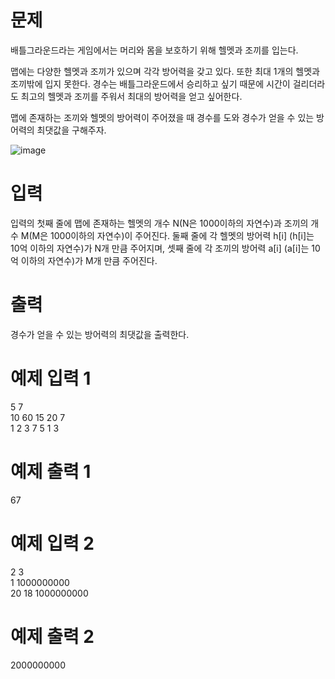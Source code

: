 # 문제
배틀그라운드라는 게임에서는 머리와 몸을 보호하기 위해 헬멧과 조끼를 입는다. 

맵에는 다양한 헬멧과 조끼가 있으며 각각 방어력을 갖고 있다. 또한 최대 1개의 헬멧과 조끼밖에 입지 못한다. 경수는 배틀그라운드에서 승리하고 싶기 때문에 시간이 걸리더라도 최고의 헬멧과 조끼를 주워서 최대의 방어력을 얻고 싶어한다.

맵에 존재하는 조끼와 헬멧의 방어력이 주어졌을 때 경수를 도와 경수가 얻을 수 있는 방어력의 최댓값을 구해주자.

![image](https://user-images.githubusercontent.com/45219806/104132066-621ea800-53be-11eb-9702-d0b0df4189fa.png)

# 입력
입력의 첫째 줄에 맵에 존재하는 헬멧의 개수 N(N은 1000이하의 자연수)과 조끼의 개수 M(M은 1000이하의 자연수)이 주어진다. 둘째 줄에 각 헬멧의 방어력 h[i] (h[i]는 10억 이하의 자연수)가 N개 만큼 주어지며, 셋째 줄에 각 조끼의 방어력 a[i] (a[i]는 10억 이하의 자연수)가 M개 만큼 주어진다.

# 출력
경수가 얻을 수 있는 방어력의 최댓값을 출력한다.

# 예제 입력 1 
5 7  
10 60 15 20 7  
1 2 3 7 5 1 3  
# 예제 출력 1 
67
# 예제 입력 2 
2 3  
1 1000000000  
20 18 1000000000  
# 예제 출력 2 
2000000000
